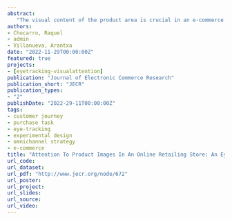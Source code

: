```yaml
---
abstract: 
   "The visual content of the product area is crucial in an e-commerce site. This paper studies the differences in attention to product images in the product area in e-commerce sites considering the effects of purchase stage and product category. Attention to product images on websites is measured using eye-tracking in two experiments with 58 students and 66 subjects, with four product categories and four purchase tasks in each one. Our results show that pictures, in general, attract attention first, before the product names and price information. Furthermore, images attract less total attention than textual information. Images attract less attention when they are not crucial for completing the task, such as when purchasing a determined product or when locating product tracking information. Younger people (less than 30) spend much less time viewing the product pictures than older age groups (50 or more). According to our results, e-retailers could improve their sites’ performance by adapting the products’ presentation to the purchase tasks and visitor characteristics."
authors:
- Chocarro, Raquel
- admin
- Villanueva, Arantxa
date: "2022-11-29T00:00:00Z"
featured: true
projects:
- [eyetracking-visualattention]
publication: "Journal of Electronic Commerce Research"
publication_short: "JECR"
publication_types:
- "2"
publishDate: "2022-29-11T00:00:00Z"
tags:
- customer journey
- purchase task
- eye-tracking
- experimental design
- omnichannel strategy
- e-commerce
title: "Attention To Product Images In An Online Retailing Store: An Eye-Tracking Study Considering Consumer Goals And Type Of Product"
url_code: 
url_dataset: 
url_pdf: "http://www.jecr.org/node/672"
url_poster: 
url_project: 
url_slides: 
url_source: 
url_video: 
---
```




